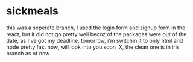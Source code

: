 # sickmeals
this was a seperate branch, I used the login form and signup form in the react, but it did not go pretty well becoz of the packages were out of the date, as I've got my deadline, tomorrow, i'm switchin it to only html and node pretty fast now, will look into you soon :X, the clean one is in iris branch as of now
